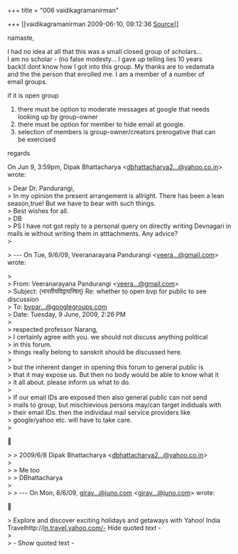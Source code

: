+++
title = "006 vaidikagramanirman"

+++
[[vaidikagramanirman	2009-06-10, 09:12:36 [Source](https://groups.google.com/g/bvparishat/c/RTApdlHDEvs)]]



namaste,  
  
I had no idea at all that this was a small closed group of scholars...  
I am no scholar - (no false modesty... I gave up telling lies 10 years  
back)I dont know how I got into this group. My thanks are to vedamata  
and the the person that enrolled me. I am a member of a number of  
email groups.  
  
if it is open group  
1. there must be option to moderate messages at google that needs  
looking up by group-owner  
2. there must be option for member to hide email at google.  
3. selection of members is group-owner/creators prerogative that can  
be exercised  
  
regards  
  
  
  
  
On Jun 9, 3:59pm, Dipak Bhattacharya \<[dbhattacharya2...@yahoo.co.in]()\>  
wrote:  

\> Dear Dr. Pandurangi,  
\> In my opinion the present arrangement is allright. There has been a lean season,true! But we have to bear with such things.  
\> Best wishes for all.  
\> DB  
\> PS I have not got reply to a personal query on directly writing Devnagari in mails ie without writing them in atttachments. Any advice?  
\>  

\> --- On Tue, 9/6/09, Veeranarayana Pandurangi \<[veera...@gmail.com]()\> wrote:  

\>  
\> From: Veeranarayana Pandurangi \<[veera...@gmail.com]()\>  
\> Subject: {भारतीयविद्वत्परिषत्} Re: whether to open bvp for public to see discussion  
\> To: [bvpar...@googlegroups.com]()  
\> Date: Tuesday, 9 June, 2009, 2:26 PM  
\>  
\> respected professor Narang,  
\> I certainly agree with you. we should not discuss anything political  
\> in this forum.  
\> things really belong to sanskrit should be discussed here.  
\>  
\> but the inherent danger in opening this forum to general public is  
\> that it may expose us. But then no body would be able to know what it  
\> it all about. please inform us what to do.  
\>  
\> If our email IDs are exposed then also general public can not send  
\> mails to group, but mischievious persons may/can target indiduals with  
\> their email IDs. then the individaul mail service providers like  
\> google/yahoo etc. will have to take care.  
\>  



\> \> 2009/6/8 Dipak Bhattacharya \<[dbhattacharya2...@yahoo.co.in]()\>  
\>  
\> \> Me too  
\> \> DBhattacharya  
\>  
\> \> --- On Mon, 8/6/09, [girav...@juno.com]() \<[girav...@juno.com]()\> wrote:  



\>    Explore and discover exciting holidays and getaways with Yahoo! India Travelhttp://[in.travel.yahoo.com/-](http://in.travel.yahoo.com/-) Hide quoted text -  
\>  
\> - Show quoted text -

